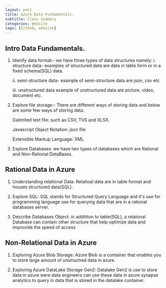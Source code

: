 ```yaml
---
layout: post
title: Azure Data Fundamentals.
subtitle: Class Summary
categories: Website
tags: [Github, website]
---
```


## Intro Data Fundamentals.
1. Idenify data format:-
   we have three types of data structures namely:
   i. structure data-
   examples of structured data are data in table form or in a fixed schema(SQL) data.
   
   ii. semi-structure data-
   example of semi-structure data are json, csv etc
   
   iii. unstructured data
   example of unstructured data are picture, video, document etc.
   
2. Explore file storage:-
   There are different ways of storing data and below are some few ways of storing data.
   
   Dalimited text file: such as CSV, TVS and XLSX.
   
   Javascript Object Notation: json file
   
   Extensible Markup Language: XML

3. Explore Databases:
   we have two types of databases which are Rational and Non-Rational DataBases.


 ## Rational Data in Azure
 1. Understanding relational Data:
    Relatioal data are in table format and houses structured data(SQL).

 2. Explore SQL:
    SQL stands for Structured Query Language and it's use for programming language use for querying data that are in a rational databases server.
 
 3. Describe Databases Object:
    in addititon to table(SQL), a relatonal Database can contain other structure that help optimize data and improvide the speed of access

 ## Non-Relational Data in Azure
 1. Exploring Azure Blob Storage:
    Azure Blob is a container that enables you to store large amount of unstructred data in azure.

 2. Exploring Azure DataLake Storage Gen2:
    Datalake Gen2 is use to store data in azure were data engineers can use these data in azure synapse analytics to query in data that is stored in the datalake container.

